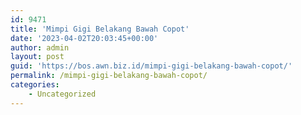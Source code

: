 ```yaml
---
id: 9471
title: 'Mimpi Gigi Belakang Bawah Copot'
date: '2023-04-02T20:03:45+00:00'
author: admin
layout: post
guid: 'https://bos.awn.biz.id/mimpi-gigi-belakang-bawah-copot/'
permalink: /mimpi-gigi-belakang-bawah-copot/
categories:
    - Uncategorized
---
```


